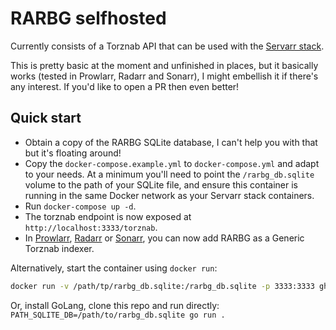 # RARBG selfhosted

Currently consists of a Torznab API that can be used with the [Servarr stack](https://wiki.servarr.com/).

This is pretty basic at the moment and unfinished in places, but it basically works (tested in Prowlarr, Radarr and Sonarr), I might embellish it if there's any interest. If you'd like to open a PR then even better!

## Quick start

- Obtain a copy of the RARBG SQLite database, I can't help you with that but it's floating around!
- Copy the `docker-compose.example.yml` to `docker-compose.yml` and adapt to your needs. At a minimum you'll need to point the `/rarbg_db.sqlite` volume to the path of your SQLite file, and ensure this container is running in the same Docker network as your Servarr stack containers.
- Run `docker-compose up -d`.
- The torznab endpoint is now exposed at `http://localhost:3333/torznab`.
- In [Prowlarr](https://wiki.servarr.com/prowlarr), [Radarr](https://wiki.servarr.com/radarr) or [Sonarr](https://wiki.servarr.com/sonarr), you can now add RARBG as a Generic Torznab indexer.

Alternatively, start the container using `docker run`:

```sh
docker run -v /path/tp/rarbg_db.sqlite:/rarbg_db.sqlite -p 3333:3333 ghcr.io/mgdigital/rarbg-selfhosted:latest
```

Or, install GoLang, clone this repo and run directly: `PATH_SQLITE_DB=/path/to/rarbg_db.sqlite go run .`

